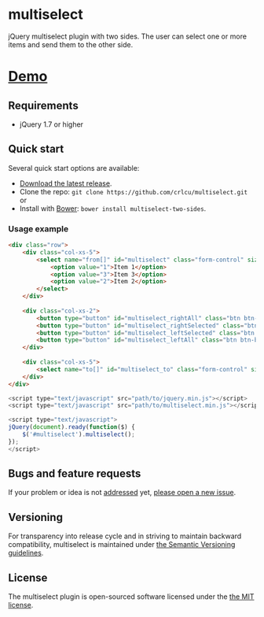 multiselect
===========

jQuery multiselect plugin with two sides. The user can select one or more items and send them to the other side.

# [Demo](http://crlcu.github.com/multiselect/)

## Requirements

- jQuery 1.7 or higher

## Quick start

Several quick start options are available:

- [Download the latest release](https://github.com/crlcu/multiselect/archive/v1.0.4.zip).
- Clone the repo: `git clone https://github.com/crlcu/multiselect.git` or
- Install with [Bower](http://bower.io): `bower install multiselect-two-sides`.

### Usage example

```html
<div class="row">
	<div class="col-xs-5">
		<select name="from[]" id="multiselect" class="form-control" size="8" multiple="multiple">
			<option value="1">Item 1</option>
			<option value="3">Item 3</option>
			<option value="2">Item 2</option>
		</select>
	</div>
	
	<div class="col-xs-2">
		<button type="button" id="multiselect_rightAll" class="btn btn-block"><i class="glyphicon glyphicon-forward"></i></button>
		<button type="button" id="multiselect_rightSelected" class="btn btn-block"><i class="glyphicon glyphicon-chevron-right"></i></button>
		<button type="button" id="multiselect_leftSelected" class="btn btn-block"><i class="glyphicon glyphicon-chevron-left"></i></button>
		<button type="button" id="multiselect_leftAll" class="btn btn-block"><i class="glyphicon glyphicon-backward"></i></button>
	</div>
	
	<div class="col-xs-5">
		<select name="to[]" id="multiselect_to" class="form-control" size="8" multiple="multiple"></select>
	</div>
</div>
```

```javascript
<script type="text/javascript" src="path/to/jquery.min.js"></script>
<script type="text/javascript" src="path/to/multiselect.min.js"></script>

<script type="text/javascript">
jQuery(document).ready(function($) {
	$('#multiselect').multiselect();
});
</script>
```

## Bugs and feature requests

If your problem or idea is not [addressed](https://github.com/crlcu/multiselect/issues) yet, [please open a new issue](https://github.com/crlcu/multiselect/issues/new).

## Versioning

For transparency into release cycle and in striving to maintain backward compatibility, multiselect is maintained under [the Semantic Versioning guidelines](http://semver.org/).


## License

The multiselect plugin is open-sourced software licensed under the [the MIT license](https://github.com/crlcu/multiselect/blob/master/LICENSE).
